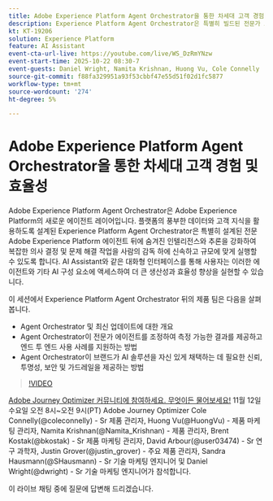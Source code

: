```yaml
---
title: Adobe Experience Platform Agent Orchestrator을 통한 차세대 고객 경험 및 효율성
description: Experience Platform Agent Orchestrator은 특별히 빌드된 전문가 Adobe Experience Platform Agents의 지능과 추론을 강화하여 복잡한 의사 결정 및 문제 해결 작업을 속도와 규모로 실행할 수 있도록 합니다.
kt: KT-19206
solution: Experience Platform
feature: AI Assistant
event-cta-url-live: https://youtube.com/live/WS_DzRmYNzw
event-start-time: 2025-10-22 08:30-7
event-guests: Daniel Wright, Namita Krishnan, Huong Vu, Cole Connelly
source-git-commit: f88fa329951a93f53cbbf47e55d51f02d1fc5877
workflow-type: tm+mt
source-wordcount: '274'
ht-degree: 5%

---
```


# Adobe Experience Platform Agent Orchestrator을 통한 차세대 고객 경험 및 효율성

Adobe Experience Platform Agent Orchestrator은 Adobe Experience Platform의 새로운 에이전트 레이어입니다. 플랫폼의 풍부한 데이터와 고객 지식을 활용하도록 설계된 Experience Platform Agent Orchestrator은 특별히 설계된 전문 Adobe Experience Platform 에이전트 뒤에 숨겨진 인텔리전스와 추론을 강화하여 복잡한 의사 결정 및 문제 해결 작업을 사람의 감독 하에 신속하고 규모에 맞게 실행할 수 있도록 합니다. AI Assistant와 같은 대화형 인터페이스를 통해 사용자는 이러한 에이전트와 기타 AI 구성 요소에 액세스하여 더 큰 생산성과 효율성 향상을 실현할 수 있습니다.

이 세션에서 Experience Platform Agent Orchestrator 뒤의 제품 팀은 다음을 살펴봅니다.

* Agent Orchestrator 및 최신 업데이트에 대한 개요
* Agent Orchestrator이 전문가 에이전트를 조정하여 측정 가능한 결과를 제공하고 엔드 투 엔드 사용 사례를 지원하는 방법
* Agent Orchestrator이 브랜드가 AI 솔루션을 자신 있게 채택하는 데 필요한 신뢰, 투명성, 보안 및 가드레일을 제공하는 방법

>[!VIDEO](https://video.tv.adobe.com/v/3476153/?learn=on&enablevpops)

[Adobe Journey Optimizer 커뮤니티에 참여하세요. 무엇이든 물어보세요!](https://experienceleaguecommunities.adobe.com/t5/journey-optimizer-events/ask-me-anything-november-12th-with-journey-optimizer-product/ev-p/783252) 11월 12일 수요일 오전 8시~오전 9시(PT) Adobe Journey Optimizer Cole Connelly(@coleconnelly) - Sr 제품 관리자, Huong Vu(@HuongVu) - 제품 마케팅 관리자, Namita Krishnan(@Namita_Krishnan) - 제품 관리자, Brent Kostak(@bkostak) - Sr 제품 마케팅 관리자, David Arbour(@user03474) - Sr 연구 과학자, Justin Grover(@justin_grover) - 주요 제품 관리자, Sandra Hausmann(@SHausmann) - Sr 기술 마케팅 엔지니어 및 Daniel Wright(@dwright) - Sr 기술 마케팅 엔지니어가 참석합니다.

이 라이브 채팅 중에 질문에 답변해 드리겠습니다.
